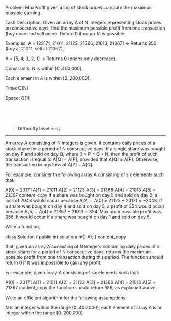 Problem: MaxProfit
  given a log of stock prices compute the maximum possible earning.

Task Description:
Given an array A of N integers representing stock prices on consecutive days, find the maximum possible profit from one transaction (buy once and sell once). Return 0 if no profit is possible.

Examples:
A = [23171, 21011, 21123, 21366, 21013, 21367] → Returns 356 (buy at 21011, sell at 21367).

A = [5, 4, 3, 2, 1] → Returns 0 (prices only decrease).

Constraints:
N is within [0..400,000].

Each element in A is within [0..200,000].

Time: O(N)

Space: O(1)



<br><br><br>

> **Difficulty level**
> easy

--- 

An array A consisting of N integers is given. It contains daily prices of a stock share for a period of N consecutive days. If a single share was bought on day P and sold on day Q, where 0 ≤ P ≤ Q < N, then the profit of such transaction is equal to A[Q] − A[P], provided that A[Q] ≥ A[P]. Otherwise, the transaction brings loss of A[P] − A[Q].

For example, consider the following array A consisting of six elements such that:

A[0] = 23171 A[1] = 21011 A[2] = 21123 A[3] = 21366 A[4] = 21013 A[5] = 21367
content_copy
If a share was bought on day 0 and sold on day 2, a loss of 2048 would occur because A[2] − A[0] = 21123 − 23171 = −2048. If a share was bought on day 4 and sold on day 5, a profit of 354 would occur because A[5] − A[4] = 21367 − 21013 = 354. Maximum possible profit was 356. It would occur if a share was bought on day 1 and sold on day 5.

Write a function,

class Solution { public int solution(int[] A); }
content_copy

that, given an array A consisting of N integers containing daily prices of a stock share for a period of N consecutive days, returns the maximum possible profit from one transaction during this period. The function should return 0 if it was impossible to gain any profit.

For example, given array A consisting of six elements such that:

A[0] = 23171 A[1] = 21011 A[2] = 21123 A[3] = 21366 A[4] = 21013 A[5] = 21367
content_copy
the function should return 356, as explained above.

Write an efficient algorithm for the following assumptions:

N is an integer within the range [0..400,000];
each element of array A is an integer within the range [0..200,000].
